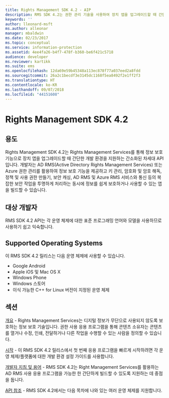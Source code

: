 ```yaml
---
title: Rights Management SDK 4.2 - AIP
description: RMS SDK 4.2는 권한 관리 기술을 사용하여 장치 앱을 업그레이드할 때 간단한 개발 환경을 지원하는 간소화된 차세대 API입니다.
keywords: ''
author: lleonard-msft
ms.author: alleonar
manager: mbaldwin
ms.date: 02/23/2017
ms.topic: conceptual
ms.service: information-protection
ms.assetid: 4ee4fa26-b4f7-478f-b360-be6f421c5718
audience: developer
ms.reviewer: kartikk
ms.suite: ems
ms.openlocfilehash: 12da69e59b45348a113ec878f77a037eed2a8fdd
ms.sourcegitcommit: 26a2c1becdf3e3145dc1168f5ea8492f2e1ff2f3
ms.translationtype: HT
ms.contentlocale: ko-KR
ms.lasthandoff: 09/07/2018
ms.locfileid: "44151608"
---
```

# <a name="rights-management-sdk-42"></a>Rights Management SDK 4.2

## <a name="purpose"></a>용도

Rights Management SDK 4.2는 Rights Management Services를 통해 정보 보호 기능으로 장치 앱을 업그레이드할 때 간단한 개발 환경을 지원하는 간소화된 차세대 API입니다. 개발자는 AD RMS(Active Directory Rights Management Services) 또는 Azure 권한 관리를 활용하여 정보 보호 기능을 제공하고 키 관리, 암호화 및 암호 해독, 정책 및 사용 권한 만들기, 보안 캐싱, AD RMS 및 Azure RMS 서비스와 통신 등의 복잡한 보안 작업을 투명하게 처리하는 동시에 정보를 쉽게 보호하거나 사용할 수 있는 앱을 빌드할 수 있습니다.

## <a name="developer-audience"></a>대상 개발자

RMS SDK 4.2 API는 각 운영 체제에 대한 표준 프로그래밍 언어와 모델을 사용하므로 사용하기 쉽고 익숙합니다.

## <a name="supported-operating-systems"></a>Supported Operating Systems

이 RMS SDK 4.2 릴리스는 다음 운영 체제에 사용할 수 있습니다.

- Google Android
- Apple iOS 및 Mac OS X
- Windows Phone
- Windows 스토어
- 이식 가능한 C++ for Linux 버전이 지정된 운영 체제

## <a name="sections"></a>섹션

[개요](overview.md) - Rights Management Services는 디지털 정보가 무단으로 사용되지 않도록 보호하는 정보 보호 기술입니다. 권한 사용 응용 프로그램을 통해 콘텐츠 소유자는 콘텐츠를 열거나 수정, 인쇄, 전달하거나 다른 작업을 수행할 수 있는 사람을 정의할 수 있습니다.

[시작](get-started.md) - 이 RMS SDK 4.2 릴리스에서 첫 번째 응용 프로그램을 빠르게 시작하려면 각 운영 체제/플랫폼에 대한 개발 환경 설정 가이드를 사용합니다.

[개발자 지침 및 용어](core-concepts.md) - RMS SDK 4.2는 Right Management Services를 활용하는 AD RMS 사용 응용 프로그램을 가능한 한 간단하게 빌드할 수 있도록 지원하는 데 중점을 둡니다.

[API 참조](api-reference-4-2.md) - RMS SDK 4.2에서는 다음 목차에 나와 있는 여러 운영 체제를 지원합니다.
